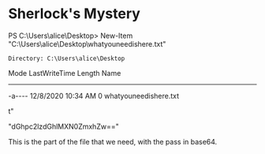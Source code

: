 # Sherlock's Mystery

PS C:\Users\alice\Desktop> New-Item "C:\Users\alice\Desktop\whatyouneedishere.txt"


    Directory: C:\Users\alice\Desktop


Mode                 LastWriteTime         Length Name
----                 -------------         ------ ----
-a----         12/8/2020  10:34 AM              0 whatyouneedishere.txt


t" 

"dGhpc2lzdGhlMXN0ZmxhZw=="

This is the part of the file that we need, with the pass in base64.